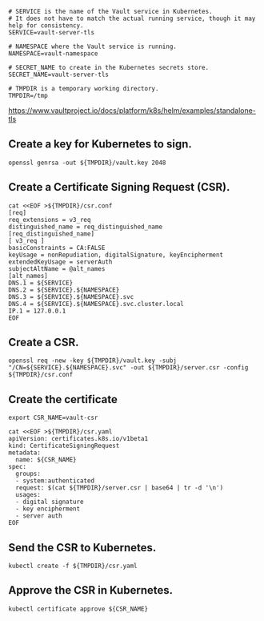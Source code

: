 ```
# SERVICE is the name of the Vault service in Kubernetes.
# It does not have to match the actual running service, though it may help for consistency.
SERVICE=vault-server-tls

# NAMESPACE where the Vault service is running.
NAMESPACE=vault-namespace

# SECRET_NAME to create in the Kubernetes secrets store.
SECRET_NAME=vault-server-tls

# TMPDIR is a temporary working directory.
TMPDIR=/tmp
```

https://www.vaultproject.io/docs/platform/k8s/helm/examples/standalone-tls

## Create a key for Kubernetes to sign.
```
openssl genrsa -out ${TMPDIR}/vault.key 2048
```

## Create a Certificate Signing Request (CSR).
```
cat <<EOF >${TMPDIR}/csr.conf
[req]
req_extensions = v3_req
distinguished_name = req_distinguished_name
[req_distinguished_name]
[ v3_req ]
basicConstraints = CA:FALSE
keyUsage = nonRepudiation, digitalSignature, keyEncipherment
extendedKeyUsage = serverAuth
subjectAltName = @alt_names
[alt_names]
DNS.1 = ${SERVICE}
DNS.2 = ${SERVICE}.${NAMESPACE}
DNS.3 = ${SERVICE}.${NAMESPACE}.svc
DNS.4 = ${SERVICE}.${NAMESPACE}.svc.cluster.local
IP.1 = 127.0.0.1
EOF
```

## Create a CSR.
```
openssl req -new -key ${TMPDIR}/vault.key -subj "/CN=${SERVICE}.${NAMESPACE}.svc" -out ${TMPDIR}/server.csr -config ${TMPDIR}/csr.conf
```

## Create the certificate

```
export CSR_NAME=vault-csr

cat <<EOF >${TMPDIR}/csr.yaml
apiVersion: certificates.k8s.io/v1beta1
kind: CertificateSigningRequest
metadata:
  name: ${CSR_NAME}
spec:
  groups:
  - system:authenticated
  request: $(cat ${TMPDIR}/server.csr | base64 | tr -d '\n')
  usages:
  - digital signature
  - key encipherment
  - server auth
EOF
```

## Send the CSR to Kubernetes.
```
kubectl create -f ${TMPDIR}/csr.yaml
```

## Approve the CSR in Kubernetes.
```
kubectl certificate approve ${CSR_NAME}
```
